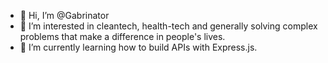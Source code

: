 - 👋 Hi, I’m @Gabrinator
- 👀 I’m interested in cleantech, health-tech and generally solving complex problems that make a difference in people's lives. 
- 🌱 I’m currently learning how to build APIs with Express.js.
<!---- 💞️ I’m looking to collaborate on 
- 📫 How to reach me ...
--->
<!---
Gabrinator/Gabrinator is a ✨ special ✨ repository because its `README.md` (this file) appears on your GitHub profile.
You can click the Preview link to take a look at your changes.
--->
